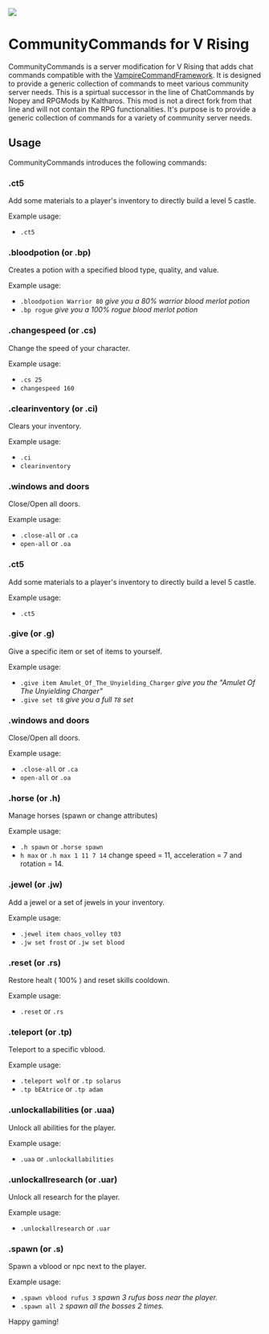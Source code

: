![](logo.png)

# CommunityCommands for V Rising

CommunityCommands is a server modification for V Rising that adds chat commands compatible with the [VampireCommandFramework](https://github.com/decaprime/VampireCommandFramework). It is designed to provide a generic collection of commands to meet various community server needs. This is a spirtual successor in the line of ChatCommands by Nopey and RPGMods by Kaltharos. This mod is not a direct fork from that line and will not contain the RPG functionalities. It's purpose is to provide a generic collection of commands for a variety of community server needs.

## Usage

CommunityCommands introduces the following commands:
### .ct5
Add some materials to a player's inventory to directly build a level 5 castle.

Example usage:
- `.ct5`

### .bloodpotion (or .bp)
Creates a potion with a specified blood type, quality, and value.

Example usage: 
- `.bloodpotion Warrior 80` *give you a 80% warrior blood merlot potion*
- `.bp rogue` *give you a 100% rogue blood merlot potion*

### .changespeed (or .cs)
Change the speed of your character.

Example usage:
- `.cs 25`
- `changespeed 160`

### .clearinventory (or .ci)
Clears your inventory.

Example usage:
- `.ci`
- `clearinventory`

### .windows and doors
Close/Open all doors.

Example usage:
- `.close-all` or `.ca`
- `open-all` or `.oa`

### .ct5
Add some materials to a player's inventory to directly build a level 5 castle.

Example usage:
- `.ct5`

### .give (or .g)
Give a specific item or set of items to yourself.

Example usage:
- `.give item Amulet_Of_The_Unyielding_Charger` *give you the "Amulet Of The Unyielding Charger"*
- `.give set t8` *give you a full `T8` set*

### .windows and doors
Close/Open all doors.

Example usage:
- `.close-all` or `.ca`
- `open-all` or `.oa`

### .horse (or .h)
Manage horses (spawn or change attributes)

Example usage:
- `.h spawn` or `.horse spawn`
- `h max` or `.h max 1 11 7 14` change speed = 11, acceleration = 7 and rotation = 14.

### .jewel (or .jw)
Add a jewel or a set of jewels in your inventory.

Example usage:
- `.jewel item chaos_volley t03`
- `.jw set frost` or `.jw set blood`

### .reset (or .rs)
Restore healt ( 100% ) and reset skills cooldown.

Example usage:
- `.reset` or `.rs`

### .teleport (or .tp)
Teleport to a specific vblood.

Example usage:
- `.teleport wolf` or `.tp solarus`
- `.tp bEAtrice` or `.tp adam`

### .unlockallabilities (or .uaa)
Unlock all abilities for the player.

Example usage:
- `.uaa` or `.unlockallabilities`

### .unlockallresearch (or .uar)
Unlock all research for the player.

Example usage:
- `.unlockallresearch` or `.uar`

### .spawn (or .s)
Spawn a vblood or npc next to the player.

Example usage: 
- `.spawn vblood rufus 3` *spawn 3 rufus boss near the player.*
- `.spawn all 2` *spawn all the bosses 2 times.*

Happy gaming!
